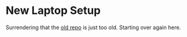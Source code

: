 # New Laptop Setup

Surrendering that the [old repo](https://github.com/richardjonathonharris/various_dot_files) is just too old. Starting over again here.
